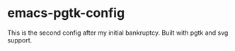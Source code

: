 # emacs-pgtk-config
This is the second config after my initial bankruptcy. Built with pgtk and svg support.
